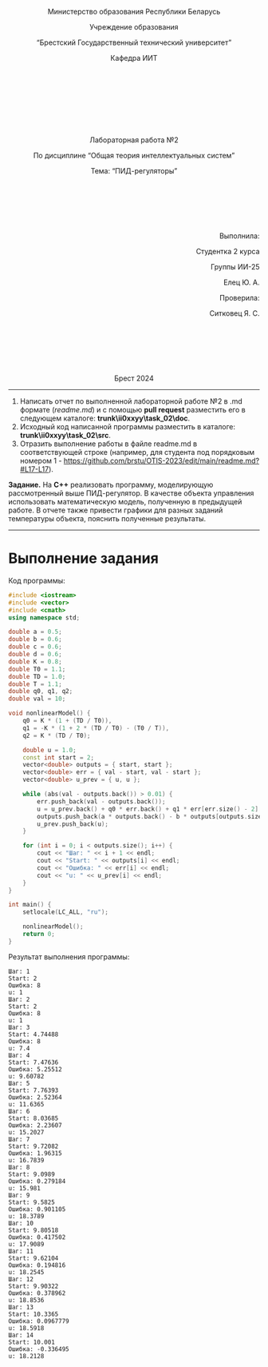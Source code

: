 <p align="center"> Министерство образования Республики Беларусь</p>
<p align="center">Учреждение образования</p>
<p align="center">“Брестский Государственный технический университет”</p>
<p align="center">Кафедра ИИТ</p>
<br><br><br><br><br><br><br>
<p align="center">Лабораторная работа №2</p>
<p align="center">По дисциплине “Общая теория интеллектуальных систем”</p>
<p align="center">Тема: “ПИД-регуляторы”</p>
<br><br><br><br><br>
<p align="right">Выполнила:</p>
<p align="right">Студентка 2 курса</p>
<p align="right">Группы ИИ-25</p>
<p align="right">Елец Ю. А.</p>
<p align="right">Проверила:</p>
<p align="right">Ситковец Я. С.</p>
<br><br><br><br><br>
<p align="center">Брест 2024</p>

---

1. Написать отчет по выполненной лабораторной работе №2 в .md формате (*readme.md*) и с помощью **pull request** разместить его в следующем каталоге: **trunk\ii0xxyy\task_02\doc**.
2. Исходный код написанной программы разместить в каталоге: **trunk\ii0xxyy\task_02\src**.
3. Отразить выполнение работы в файле readme.md в соответствующей строке (например, для студента под порядковым номером 1 - https://github.com/brstu/OTIS-2023/edit/main/readme.md?#L17-L17).

**Задание.**
На **C++** реализовать программу, моделирующую рассмотренный выше ПИД-регулятор.  В качестве объекта управления использовать математическую модель, полученную в предыдущей работе.
В отчете также привести графики для разных заданий температуры объекта, пояснить полученные результаты.

---

# Выполнение задания #

Код программы:
```C++
#include <iostream>
#include <vector>
#include <cmath>
using namespace std;

double a = 0.5;
double b = 0.6; 
double c = 0.6; 
double d = 0.6;
double K = 0.8;
double T0 = 1.1;
double TD = 1.0;
double T = 1.1;
double q0, q1, q2;
double val = 10;

void nonlinearModel() {
    q0 = K * (1 + (TD / T0)),
    q1 = -K * (1 + 2 * (TD / T0) - (T0 / T)),
    q2 = K * (TD / T0);

	double u = 1.0; 
	const int start = 2;
	vector<double> outputs = { start, start }; 
	vector<double> err = { val - start, val - start };  
	vector<double> u_prev = { u, u };

	while (abs(val - outputs.back()) > 0.01) {
		err.push_back(val - outputs.back()); 
		u = u_prev.back() + q0 * err.back() + q1 * err[err.size() - 2] + q2 * err[err.size() - 3];
		outputs.push_back(a * outputs.back() - b * outputs[outputs.size() - 2] + c * u + d * sin(u_prev.back()));
		u_prev.push_back(u);  
	}

	for (int i = 0; i < outputs.size(); i++) {
		cout << "Шаг: " << i + 1 << endl;
		cout << "Start: " << outputs[i] << endl;
		cout << "Ошибка: " << err[i] << endl;
		cout << "u: " << u_prev[i] << endl;
	}
}

int main() {
	setlocale(LC_ALL, "ru");

    nonlinearModel();
    return 0;
}
```

Результат выполнения программы:

```
Шаг: 1
Start: 2
Ошибка: 8
u: 1
Шаг: 2
Start: 2
Ошибка: 8
u: 1
Шаг: 3
Start: 4.74488
Ошибка: 8
u: 7.4
Шаг: 4
Start: 7.47636
Ошибка: 5.25512
u: 9.60782
Шаг: 5
Start: 7.76393
Ошибка: 2.52364
u: 11.6365
Шаг: 6
Start: 8.03685
Ошибка: 2.23607
u: 15.2027
Шаг: 7
Start: 9.72082
Ошибка: 1.96315
u: 16.7839
Шаг: 8
Start: 9.0989
Ошибка: 0.279184
u: 15.981
Шаг: 9
Start: 9.5825
Ошибка: 0.901105
u: 18.3789
Шаг: 10
Start: 9.80518
Ошибка: 0.417502
u: 17.9089
Шаг: 11
Start: 9.62104
Ошибка: 0.194816
u: 18.2545
Шаг: 12
Start: 9.90322
Ошибка: 0.378962
u: 18.8536
Шаг: 13
Start: 10.3365
Ошибка: 0.0967779
u: 18.5918
Шаг: 14
Start: 10.001
Ошибка: -0.336495
u: 18.2128
```